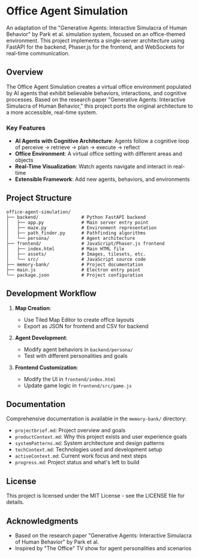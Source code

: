 # Office Agent Simulation

An adaptation of the "Generative Agents: Interactive Simulacra of Human Behavior" by Park et al. simulation system, focused on an office-themed environment. This project implements a single-server architecture using FastAPI for the backend, Phaser.js for the frontend, and WebSockets for real-time communication.

## Overview

The Office Agent Simulation creates a virtual office environment populated by AI agents that exhibit believable behaviors, interactions, and cognitive processes. Based on the research paper "Generative Agents: Interactive Simulacra of Human Behavior," this project ports the original architecture to a more accessible, real-time system.

### Key Features

- **AI Agents with Cognitive Architecture**: Agents follow a cognitive loop of perceive → retrieve → plan → execute → reflect
- **Office Environment**: A virtual office setting with different areas and objects
- **Real-Time Visualization**: Watch agents navigate and interact in real-time
- **Extensible Framework**: Add new agents, behaviors, and environments

## Project Structure

```
office-agent-simulation/
├── backend/                # Python FastAPI backend
│   ├── app.py              # Main server entry point
│   ├── maze.py             # Environment representation
│   ├── path_finder.py      # Pathfinding algorithms
│   └── persona/            # Agent architecture
├── frontend/               # JavaScript/Phaser.js frontend
│   ├── index.html          # Main HTML file
│   ├── assets/             # Images, tilesets, etc.
│   └── src/                # JavaScript source code
├── memory-bank/            # Project documentation
├── main.js                 # Electron entry point
└── package.json            # Project configuration
```


## Development Workflow

1. **Map Creation**:
   - Use Tiled Map Editor to create office layouts
   - Export as JSON for frontend and CSV for backend

2. **Agent Development**:
   - Modify agent behaviors in `backend/persona/`
   - Test with different personalities and goals

3. **Frontend Customization**:
   - Modify the UI in `frontend/index.html`
   - Update game logic in `frontend/src/game.js`

## Documentation

Comprehensive documentation is available in the `memory-bank/` directory:

- `projectbrief.md`: Project overview and goals
- `productContext.md`: Why this project exists and user experience goals
- `systemPatterns.md`: System architecture and design patterns
- `techContext.md`: Technologies used and development setup
- `activeContext.md`: Current work focus and next steps
- `progress.md`: Project status and what's left to build

## License

This project is licensed under the MIT License - see the LICENSE file for details.

## Acknowledgments

- Based on the research paper "Generative Agents: Interactive Simulacra of Human Behavior" by Park et al.
- Inspired by "The Office" TV show for agent personalities and scenarios
